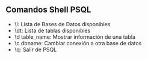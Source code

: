 ## Comandos Shell PSQL 

* \l:          Lista de Bases de Datos disponibles
* \dt:         Lista de tablas disponibles
* \d table_name:  Mostrar información de una tabla
* \c dbname:   Cambiar conexión a otra base de datos
* \q:          Salir de PSQL
